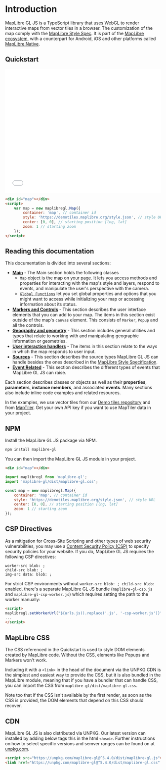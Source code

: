 # Introduction

MapLibre GL JS is a TypeScript library that uses WebGL to render interactive maps from vector tiles in a browser. The customization of the map comply with the [MapLibre Style Spec](https://maplibre.org/maplibre-style-spec). It is part of the [MapLibre ecosystem](https://github.com/maplibre), with a counterpart for Android, iOS and other platforms called [MapLibre Native](https://github.com/maplibre/maplibre-native).

## Quickstart

<iframe src="./examples/simple-map.html" width="100%" height="400px" style="border:none"></iframe>

```html
<div id="map"></div>
<script>
    var map = new maplibregl.Map({
        container: 'map', // container id
        style: 'https://demotiles.maplibre.org/style.json', // style URL
        center: [0, 0], // starting position [lng, lat]
        zoom: 1 // starting zoom
    });
</script>
```


## Reading this documentation

This documentation is divided into several sections:

* [**Main**](./API/README.md) - The Main section holds the following classes
    * [`Map`](./API/classes/Map.md) object is the map on your page. It lets you access methods and properties for interacting with the map's style and layers, respond to events, and manipulate the user's perspective with the camera.
    * [`Global Functions`](./API/functions/addProtocol.md) let you set global properties and options that you might want to access while initializing your map or accessing information about its status.
* [**Markers and Controls**](./API/README.md#markers-and-controls) - This section describes the user interface elements that you can add to your map. The items in this section exist outside of the map's `canvas` element. This consists of `Marker`, `Popup` and all the controls.
* [**Geography and geometry**](./API/README.md#geography-and-geometry) - This section includes general utilities and types that relate to working with and manipulating geographic information or geometries.
* [**User interaction handlers**](./API/README.md#handlers) - The items in this section relate to the ways in which the map responds to user input.
* [**Sources**](./API/README.md#sources) - This section describes the source types MapLibre GL JS can handle besides the ones described in the [MapLibre Style Specification](https://maplibre.org/maplibre-style-spec/).
* [**Event Related**](./API/README.md#event-related) - This section describes the different types of events that MapLibre GL JS can raise.

Each section describes classes or objects as well as their **properties**, **parameters**, **instance members**, and associated **events**. Many sections also include inline code examples and related resources.

In the examples, we use vector tiles from our [Demo tiles repository](https://github.com/maplibre/demotiles) and from [MapTiler](https://maptiler.com). Get your own API key if you want to use MapTiler data in your project.

## NPM

Install the MapLibre GL JS package via NPM.

```bash
npm install maplibre-gl
```

You can then import the MapLibre GL JS module in your project.

```html
<div id="map"></div>
```

```javascript
import maplibregl from 'maplibre-gl';
import 'maplibre-gl/dist/maplibre-gl.css';

const map = new maplibregl.Map({
    container: 'map', // container id
    style: 'https://demotiles.maplibre.org/style.json', // style URL
    center: [0, 0], // starting position [lng, lat]
    zoom: 1 // starting zoom
});
```

## CSP Directives

As a mitigation for Cross-Site Scripting and other types of web security vulnerabilities, you may use a [Content Security Policy (CSP)](https://developer.mozilla.org/en-US/docs/Web/Security/CSP) to specify security policies for your website. If you do, MapLibre GL JS requires the following CSP directives:

```
worker-src blob: ;
child-src blob: ;
img-src data: blob: ;
```

For strict CSP environments without `worker-src blob: ; child-src blob:` enabled, there's a separate MapLibre GL JS bundle (`maplibre-gl-csp.js` and `maplibre-gl-csp-worker.js`) which requires setting the path to the worker manually:

```html
<script>
maplibregl.setWorkerUrl("${urls.js().replace('.js', '-csp-worker.js')}");
...
</script>
```

## MapLibre CSS

The CSS referenced in the Quickstart is used to style DOM elements created by MapLibre code. Without the CSS, elements like Popups and Markers won't work.

Including it with a `<link>` in the head of the document via the UNPKG CDN is the simplest and easiest way to provide the CSS, but it is also bundled in the MapLibre module, meaning that if you have a bundler that can handle CSS, you can import the CSS from `maplibre-gl/dist/maplibre-gl.css`.

Note too that if the CSS isn't available by the first render, as soon as the CSS is provided, the DOM elements that depend on this CSS should recover.

## CDN

MapLibre GL JS is also distributed via UNPKG. Our latest version can installed by adding below tags this in the html `<head>`. Further instructions on how to select specific versions and semver ranges can be found on at [unpkg.com](https://unpkg.com).

```html
<script src="https://unpkg.com/maplibre-gl@^5.4.0/dist/maplibre-gl.js"></script>
<link href="https://unpkg.com/maplibre-gl@^5.4.0/dist/maplibre-gl.css" rel="stylesheet" />
```
